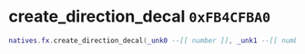 # create_direction_decal `0xFB4CFBA0`

```lua
natives.fx.create_direction_decal(_unk0 --[[ number ]], _unk1 --[[ number ]], _unk2 --[[ number ]], _unk3 --[[ number ]], _unk4 --[[ number ]], _unk5 --[[ number ]], _unk6 --[[ number ]], _unk7 --[[ number ]], _unk8 --[[ number ]])
```